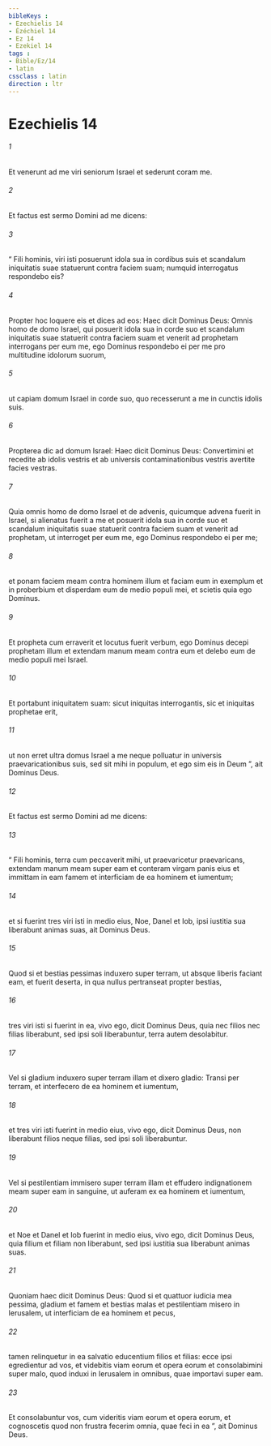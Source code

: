```yaml
---
bibleKeys : 
- Ezechielis 14
- Ézéchiel 14
- Ez 14
- Ezekiel 14
tags : 
- Bible/Ez/14
- latin
cssclass : latin
direction : ltr
---
```


# Ezechielis 14

###### 1
Et venerunt ad me viri seniorum Israel et sederunt coram me. 
###### 2
Et factus est sermo Domini ad me dicens: 
###### 3
“ Fili hominis, viri isti posuerunt idola sua in cordibus suis et scandalum iniquitatis suae statuerunt contra faciem suam; numquid interrogatus respondebo eis? 
###### 4
Propter hoc loquere eis et dices ad eos: Haec dicit Dominus Deus: Omnis homo de domo Israel, qui posuerit idola sua in corde suo et scandalum iniquitatis suae statuerit contra faciem suam et venerit ad prophetam interrogans per eum me, ego Dominus respondebo ei per me pro multitudine idolorum suorum, 
###### 5
ut capiam domum Israel in corde suo, quo recesserunt a me in cunctis idolis suis.
###### 6
Propterea dic ad domum Israel: Haec dicit Dominus Deus: Convertimini et recedite ab idolis vestris et ab universis contaminationibus vestris avertite facies vestras. 
###### 7
Quia omnis homo de domo Israel et de advenis, quicumque advena fuerit in Israel, si alienatus fuerit a me et posuerit idola sua in corde suo et scandalum iniquitatis suae statuerit contra faciem suam et venerit ad prophetam, ut interroget per eum me, ego Dominus respondebo ei per me; 
###### 8
et ponam faciem meam contra hominem illum et faciam eum in exemplum et in proberbium et disperdam eum de medio populi mei, et scietis quia ego Dominus. 
###### 9
Et propheta cum erraverit et locutus fuerit verbum, ego Dominus decepi prophetam illum et extendam manum meam contra eum et delebo eum de medio populi mei Israel. 
###### 10
Et portabunt iniquitatem suam: sicut iniquitas interrogantis, sic et iniquitas prophetae erit, 
###### 11
ut non erret ultra domus Israel a me neque polluatur in universis praevaricationibus suis, sed sit mihi in populum, et ego sim eis in Deum ”, ait Dominus Deus.
###### 12
Et factus est sermo Domini ad me dicens: 
###### 13
“ Fili hominis, terra cum peccaverit mihi, ut praevaricetur praevaricans, extendam manum meam super eam et conteram virgam panis eius et immittam in eam famem et interficiam de ea hominem et iumentum; 
###### 14
et si fuerint tres viri isti in medio eius, Noe, Danel et Iob, ipsi iustitia sua liberabunt animas suas, ait Dominus Deus. 
###### 15
Quod si et bestias pessimas induxero super terram, ut absque liberis faciant eam, et fuerit deserta, in qua nullus pertranseat propter bestias, 
###### 16
tres viri isti si fuerint in ea, vivo ego, dicit Dominus Deus, quia nec filios nec filias liberabunt, sed ipsi soli liberabuntur, terra autem desolabitur. 
###### 17
Vel si gladium induxero super terram illam et dixero gladio: Transi per terram, et interfecero de ea hominem et iumentum, 
###### 18
et tres viri isti fuerint in medio eius, vivo ego, dicit Dominus Deus, non liberabunt filios neque filias, sed ipsi soli liberabuntur. 
###### 19
Vel si pestilentiam immisero super terram illam et effudero indignationem meam super eam in sanguine, ut auferam ex ea hominem et iumentum, 
###### 20
et Noe et Danel et Iob fuerint in medio eius, vivo ego, dicit Dominus Deus, quia filium et filiam non liberabunt, sed ipsi iustitia sua liberabunt animas suas.
###### 21
Quoniam haec dicit Dominus Deus: Quod si et quattuor iudicia mea pessima, gladium et famem et bestias malas et pestilentiam misero in Ierusalem, ut interficiam de ea hominem et pecus, 
###### 22
tamen relinquetur in ea salvatio educentium filios et filias: ecce ipsi egredientur ad vos, et videbitis viam eorum et opera eorum et consolabimini super malo, quod induxi in Ierusalem in omnibus, quae importavi super eam. 
###### 23
Et consolabuntur vos, cum videritis viam eorum et opera eorum, et cognoscetis quod non frustra fecerim omnia, quae feci in ea ”, ait Dominus Deus.
